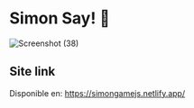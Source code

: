 # Simon Say! 👾

![Screenshot (38)](https://user-images.githubusercontent.com/37419848/116170008-8c754680-a6cb-11eb-828b-45b13dd65edb.png)

Site link
------------------------------------------------------------------------------------------------

Disponible en: https://simongamejs.netlify.app/
